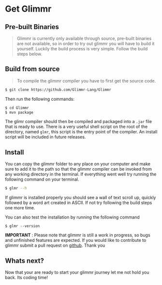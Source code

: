 # Get Glimmr

## Pre-built Binaries

> Glimmr is currently only available through source, pre-built binaries are not available, so in order to try out glimmr you will have to build it yourself. Luckily the build process is very simple. Follow the build steps below.

## Build from source

>  To compile the glimmr compiler you have to first get the source code.

```sh
$ git clone https://github.com/Glimmr-Lang/Glimmr
```

Then run the following commands:
```sh
$ cd Glimmr
$ mvn package
```

The glimr compiler should then be compiled and packaged into a `.jar` file that is ready to use. There is a very useful shell script on the root of the directory, named `glmr`, this script is the entry point of the compiler. An install script will be included in future releases.

## Install
You can copy the glimmr folder to any place on your computer and make sure to add it to the path so that the glimmr compiler can be invoked from any working directory in the terminal. If everything went well try running the following command on your terminal. 
```sh
$ glmr --h
```

If glimmr is installed properly you should see a wall of text scroll up, quickly followed by a word art created in ASCII. If not try following the build steps one more time. 

You can also test the installation by running the following command

```glmr
$ glmr --version
```

**IMPORTANT** : Please note that glimmr is still a work in progress, so bugs and unfinished features are expected. If you would like to contribute to glimmr submit a pull request on [github](https://github.com/Glimmr-Lang). Thank you

## Whats next?
Now that your are ready to start your glimmr journey let me not hold you back. Its coding time!
